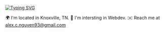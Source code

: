

<!---
bolophil/bolophil is a ✨ special ✨ repository because its `README.md` (this file) appears on your GitHub profile.
You can click the Preview link to take a look at your changes.
--->
[![Typing SVG](https://readme-typing-svg.demolab.com/?lines=Hi,+I'm+Alex+Nguyen)](https://git.io/typing-svg)


🌍  I'm located in Knoxville, TN.
🧠  I'm intersting in Webdev.
✉️  Reach me at alex.c.nguyen93@gmail.com

